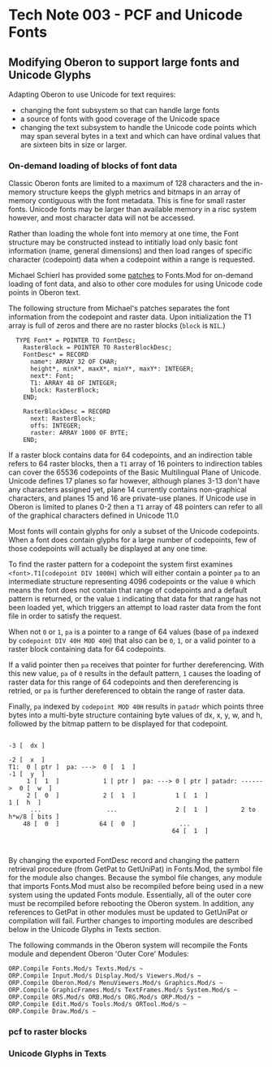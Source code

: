 # Tech Note 003 - PCF and Unicode Fonts
## Modifying Oberon to support large fonts and Unicode Glyphs

Adapting Oberon to use Unicode for text requires: 
* changing the font subsystem so that can handle large fonts
* a source of fonts with good coverage of the Unicode space
* changing the text subsystem to handle the Unicode code points which may span several bytes in a text and which can have ordinal values that are sixteen bits in size or larger.

### On-demand loading of blocks of font data

Classic Oberon fonts are limited to a maximum of 128 characters and the in-memory structure keeps the glyph metrics and bitmaps in an array of memory contiguous with the font metadata. This is fine for small raster fonts. Unicode fonts may be larger than available memory in a risc system however, and most character data will not be accessed.

Rather than loading the whole font into memory at one time, the Font structure may be constructed instead to intitially load only basic font information (name, general dimensions) and then load ranges of specific character (codepoint) data when a codepoint within a range is requested.

Michael Schierl has provided some [patches](https://github.com/schierlm/OberonEmulator/blob/master/ProposedPatches/use-utf8-charset.patch) to Fonts.Mod for on-demand loading of font data, and also to other core modules for using Unicode code points in Oberon text.

The following structure from Michael's patches separates the font information from the codepoint and raster data. Upon initialization the T1 array is full of zeros and there are no raster blocks (`block` is `NIL`.)

```  
  TYPE Font* = POINTER TO FontDesc;
    RasterBlock = POINTER TO RasterBlockDesc;
    FontDesc* = RECORD
      name*: ARRAY 32 OF CHAR;
      height*, minX*, maxX*, minY*, maxY*: INTEGER;
      next*: Font;
      T1: ARRAY 48 OF INTEGER;
      block: RasterBlock;
    END;

    RasterBlockDesc = RECORD
      next: RasterBlock;
      offs: INTEGER;
      raster: ARRAY 1000 OF BYTE;
    END;

```
If a raster block contains data for 64 codepoints, and an indirection table refers to 64 raster blocks, then a `T1` array of 16 pointers to indirection tables can cover the 65536 codepoints of the Basic Multilingual Plane of Unicode. Unicode defines 17 planes so far however, although planes 3-13 don't have any characters assigned yet, plane 14 currently contains non-graphical characters, and planes 15 and 16 are private-use planes. If Unicode use in Oberon is limited to planes 0-2 then a `T1` array of 48 pointers can refer to all of the graphical characters defined in Unicode 11.0

Most fonts will contain glyphs for only a subset of the Unicode codepoints. When a font does contain glyphs for a large number of codepoints, few of those codepoints will actually be displayed at any one time.

To find the raster pattern for a codepoint the system first examines `<font>.T1[codepoint DIV 1000H]` which will either contain a pointer `pa` to an intermediate structure representing 4096 codepoints or the value `0` which means the font does not contain that range of codepoints and a default pattern is returned, or the value `1` indicating that data for that range has not been loaded yet, which triggers an attempt to load raster data from the font file in order to satisfy the request. 

When not `0` or `1`, `pa` is a pointer to a range of 64 values (base of `pa` indexed by `codepoint DIV 40H MOD 40H`) that also can be `0`, `1`, or a valid pointer to a raster block containing data for 64 codepoints. 

If a valid pointer then `pa` receives that pointer for further dereferencing.  With this new value, `pa` of `0` results in the default pattern, `1` causes the loading of raster data for this range of 64 codepoints and then dereferencing is retried, or `pa` is further dereferenced to obtain the range of raster data.

Finally, `pa` indexed by `codepoint MOD 40H` results in `patadr` which points three bytes into a multi-byte structure containing byte values of dx, x, y, w, and h, followed by the bitmap pattern to be displayed for that codepoint. 
 
```
                                                                        -3 [  dx ]
                                                                        -2 [  x  ]
T1:  0 [ ptr ]  pa: --->  0 [  1  ]                                     -1 [  y  ]
     1 [  1  ]            1 [ ptr ]  pa: ---> 0 [ ptr ] patadr: ------>  0 [  w  ]
     2 [  0  ]            2 [  1  ]           1 [  1  ]                  1 [  h  ]
      ...                  ...                2 [  1  ]         2 to h*w/8 [ bits ]
    48 [  0  ]           64 [  0  ]            ...
                                             64 [  1  ]
    
    
 ```   
By changing the exported FontDesc record and changing the pattern retrieval procedure (from GetPat to GetUniPat) in Fonts.Mod, the symbol file for the module also changes. Because the symbol file changes, any module that imports Fonts.Mod must also be recompiled before being used in a new system using the updated Fonts module. Essentially, all of the outer core must be recompiled before rebooting the Oberon system. In addition, any references to GetPat in other modules must be updated to GetUniPat or compilation will fail. Further changes to importing modules are described below in the Unicode Glyphs in Texts section.

The following commands in the Oberon system will recompile the Fonts module and dependent Oberon 'Outer Core' Modules:

```
ORP.Compile Fonts.Mod/s Texts.Mod/s ~
ORP.Compile Input.Mod/s Display.Mod/s Viewers.Mod/s ~
ORP.Compile Oberon.Mod/s MenuViewers.Mod/s Graphics.Mod/s ~
ORP.Compile GraphicFrames.Mod/s TextFrames.Mod/s System.Mod/s ~
ORP.Compile ORS.Mod/s ORB.Mod/s ORG.Mod/s ORP.Mod/s ~
ORP.Compile Edit.Mod/s Tools.Mod/s ORTool.Mod/s ~
ORP.Compile Draw.Mod/s ~
```

### pcf to raster blocks


### Unicode Glyphs in Texts

